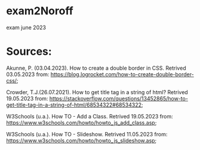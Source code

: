 # exam2Noroff
exam june 2023


# Sources:

Akunne, P. (03.04.2023). How to create a double border in CSS. Retrived 03.05.2023 from: https://blog.logrocket.com/how-to-create-double-border-css/;


Crowder, T.J.(26.07.2021). How to get title tag in a string of html? Retrived 19.05.2023 from: https://stackoverflow.com/questions/13452865/how-to-get-title-tag-in-a-string-of-html/68534322#68534322;


W3Schools (u.a.). How TO - Add a Class. Retrived 19.05.2023 from: https://www.w3schools.com/howto/howto_js_add_class.asp;

W3Schools (u.a.). How TO - Slideshow. Retrived 11.05.2023 from: https://www.w3schools.com/howto/howto_js_slideshow.asp;